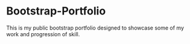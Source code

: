 # Bootstrap-Portfolio

This is my public bootstrap portfolio designed to showcase some of my work and progression of skill.